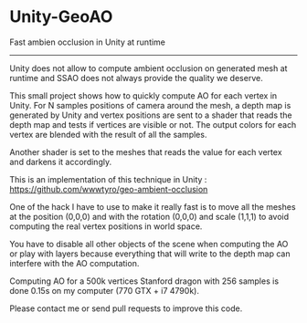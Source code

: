 # Unity-GeoAO
Fast ambien occlusion in Unity at runtime

----
Unity does not allow to compute ambient occlusion on generated mesh at runtime and SSAO does not always provide the quality we deserve.

This small project shows how to quickly compute AO for each vertex in Unity. For N samples positions of camera around the mesh, a depth map is generated by Unity and vertex positions are sent to a shader that reads the depth map and tests if vertices are visible or not. The output colors for each vertex are blended with the result of all the samples.

Another shader is set to the meshes that reads the value for each vertex and darkens it accordingly.

This is an implementation of this technique in Unity : https://github.com/wwwtyro/geo-ambient-occlusion

One of the hack I have to use to make it really fast is to move all the meshes at the position (0,0,0) and with the rotation (0,0,0) and scale (1,1,1) to avoid computing the real vertex positions in world space.

You have to disable all other objects of the scene when computing the AO or play with layers because everything that will write to the depth map can interfere with the AO computation.

Computing AO for a 500k vertices Stanford dragon with 256 samples is done 0.15s on my computer (770 GTX + i7 4790k).

Please contact me or send pull requests to improve this code.

